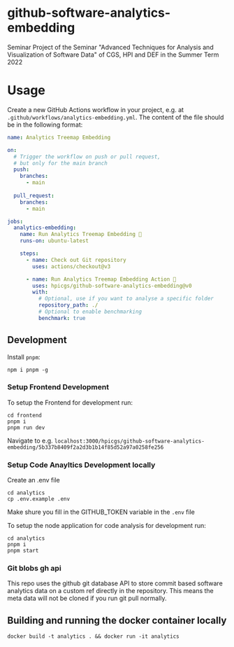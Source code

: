 # github-software-analytics-embedding
Seminar Project of the Seminar "Advanced Techniques for Analysis and Visualization of Software Data" of CGS, HPI and DEF in the Summer Term 2022

# Usage
Create a new GitHub Actions workflow in your project, e.g. at `.github/workflows/analytics-embedding.yml`. The content of the file should be in the following format:
```yaml
name: Analytics Treemap Embedding

on:
  # Trigger the workflow on push or pull request,
  # but only for the main branch
  push:
    branches:
      - main
      
  pull_request:
    branches:
      - main

jobs:
  analytics-embedding:
    name: Run Analytics Treemap Embedding 🔎
    runs-on: ubuntu-latest

    steps:
      - name: Check out Git repository
        uses: actions/checkout@v3

      - name: Run Analytics Treemap Embedding Action 🚀
        uses: hpicgs/github-software-analytics-embedding@v0
        with:
          # Optional, use if you want to analyse a specific folder
          repository_path: ./
          # Optional to enable benchmarking
          benchmark: true
```

## Development

Install `pnpm`:

```
npm i pnpm -g
```

### Setup Frontend Development
To setup the Frontend for development run:

```
cd frontend
pnpm i
pnpm run dev
```

Navigate to e.g. `localhost:3000/hpicgs/github-software-analytics-embedding/5b337b8409f2a2d3b1b14f85d52a97a0258fe256`
### Setup Code Anayltics Development locally
Create an .env file
```
cd analytics
cp .env.example .env
```
Make shure you fill in the GITHUB_TOKEN variable in the `.env` file

To setup the node application for code analysis for development run:
```
cd analytics
pnpm i
pnpm start
```

### Git blobs gh api
This repo uses the github git database API to store commit based software analytics data on a custom ref directly in the repository. This means the meta data will not be cloned if you run git pull normally.

## Building and running the docker container locally
```
docker build -t analytics . && docker run -it analytics
```
